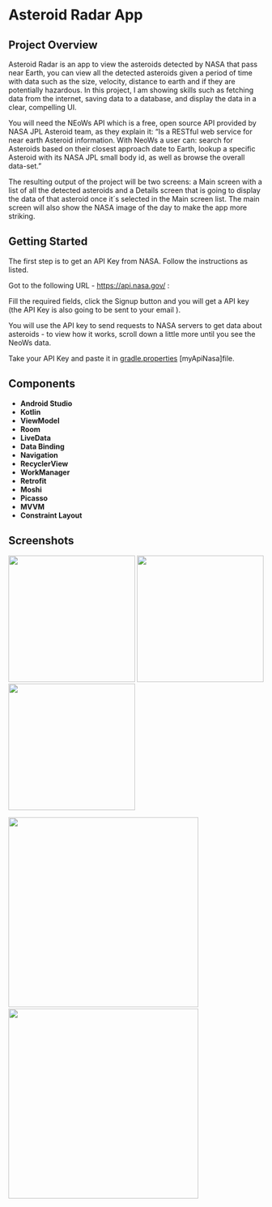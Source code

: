 # **Asteroid Radar App**

## **Project Overview**

Asteroid Radar is an app to view the asteroids detected by NASA that pass near Earth, you can view all the detected asteroids given a period of time with data such as the size, velocity, distance to earth and if they are potentially hazardous. In this project, I am showing skills such as fetching data from the internet, saving data to a database, and display the data in a clear, compelling UI.

You will need the NEoWs API which is a free, open source API provided by NASA JPL Asteroid team, as they explain it: “Is a RESTful web service for near earth Asteroid information. With NeoWs a user can: search for Asteroids based on their closest approach date to Earth, lookup a specific Asteroid with its NASA JPL small body id, as well as browse the overall data-set.”

The resulting output of the project will be two screens: a Main screen with a list of all the detected asteroids and a Details screen that is going to display the data of that asteroid once it´s selected in the Main screen list. The main screen will also show the NASA image of the day to make the app more striking.

## **Getting Started**

The first step is to get an API Key from NASA. Follow the instructions as listed.

Got to the following URL - https://api.nasa.gov/ :

Fill the required fields, click the Signup button and you will get a API key (the API Key is also going to be sent to your email ).

You will use the API key to send requests to NASA servers to get data about asteroids - to view how it works, scroll down a little more until you see the NeoWs data.

Take your API Key and paste it in [gradle.properties](AsteroidRadarApp/gradle.properties) [myApiNasa]file.

## **Components**

- **Android Studio**
- **Kotlin**
- **ViewModel**
- **Room**
- **LiveData**
- **Data Binding**
- **Navigation**
- **RecyclerView**
- **WorkManager**
- **Retrofit**
- **Moshi**
- **Picasso**
- **MVVM**
- **Constraint Layout**

## **Screenshots**

<img src="https://user-images.githubusercontent.com/7738156/125194384-b374fa80-e26e-11eb-8fb7-cade0b0b379a.jpg" width="250"> <img src="https://user-images.githubusercontent.com/7738156/125194464-12d30a80-e26f-11eb-8514-fa5b29723bfa.jpg" width="250"> <img src="https://user-images.githubusercontent.com/7738156/125194470-1797be80-e26f-11eb-9050-430cc53e53d0.jpg" width="250">

<img src="https://user-images.githubusercontent.com/7738156/125194475-19618200-e26f-11eb-8700-c57285e51c96.jpg" width="375"> &nbsp;<img src="https://user-images.githubusercontent.com/7738156/125194481-22eaea00-e26f-11eb-9689-a919230d209d.jpg" width="375">
